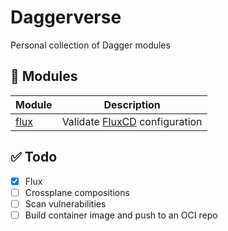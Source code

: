 # Daggerverse
Personal collection of Dagger modules

## 🧩 Modules

| Module                          |           Description             |
| --------------------------------| --------------------------------- |
| [flux](./flux/)                 | Validate [FluxCD](https://fluxcd.io/) configuration  |

## ✅ Todo

- [x] Flux
- [ ] Crossplane compositions
- [ ] Scan vulnerabilities
- [ ] Build container image and push to an OCI repo
